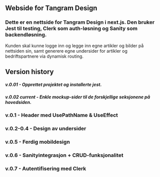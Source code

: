 ## Webside for Tangram Design

### Dette er en nettside for Tangram Design i next.js. Den bruker Jest til testing, Clerk som auth-løsning og Sanity som backendløsning.

Kunden skal kunne logge inn og legge inn egne artikler og bilder på nettsiden sin, samt generere egne undersider for artikler og bedriftspartnere via dynamisk routing.

## Version history

##### **v.0.01** - Opprettet projektet og installerte jest.

##### **v.0.02** _current_ - Enkle mockup-sider til de forskjellige seksjonene på hovedsiden.

### v.0.1 - Header med UsePathName & UseEffect

### v.0.2-0.4 - Design av undersider

### v.0.5 - Ferdig mobildesign

### v.0.6 - Sanityintegrasjon + CRUD-funksjonalitet

### v.0.7 - Autentifisering med Clerk

